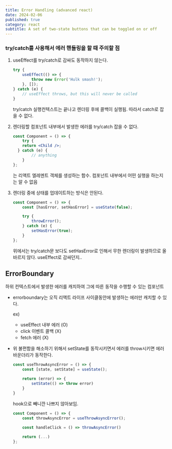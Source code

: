 ```yaml
---
title: Error Handling (advanced react)
date: 2024-02-06
published: true
category: react
subtitle: A set of two-state buttons that can be toggled on or off
---
```


### try/catch를 사용해서 에러 핸들링을 할 때 주의할 점

1. useEffect를 try/catch로 감싸도 동작하지 않는다.
    
    ```jsx
    try {
    	useEffect(() => {
    	    throw new Error('Hulk smash!');
    	}, []);
    } catch (e) {
    	// useEffect throws, but this will never be called
    }
    ```
    
    try/catch 실행컨텍스트는 끝나고 렌더링 후에 콜백이 실행됨. 따라서 catch로 잡을 수 없다.
    
2. 렌더링할 컴포넌트 내부에서 발생한 에러를 try/catch 잡을 수 없다.
    
    ```jsx
    const Component = () => { 
    	try {
        return <Child />;
      } catch (e) {
    		// anything
    	} 
    };
    ```
    
    <Child>는 리액트 엘레멘트 객체를 생성하는 함수. 컴포넌트 내부에서 어떤 실행을 하는지는 알 수 없음
    
3. 렌더링 중에 상태를 업데이트하는 방식은 안된다.
    
    ```jsx
    const Component = () => {
    	const [hasError, setHasError] = useState(false);
    
    	try { 
    		throwError();
    	} catch (e) {
    		setHasError(true);
    	} 
    };
    ```
    
    위에서는 try/catch문 보다도 setHasError로 인해서 무한 렌더링이 발생하므로 올바르지 않다. useEffect로 감싸던지..
    

## ErrorBoundary

하위 컨텍스트에서 발생한 에러를 캐치하여 그에 따른 동작을 수행할 수 있는 컴포넌트

- errorboundary는 오직 리액트 라이프 사이클동안에 발생하는 에러만 캐치할 수 있다.
    
    ex)
    
    - useEffect 내부 에러 (O)
    - click 이벤트 콜백 (X)
    - fetch 에러 (X)
- 위 불편함을 해소하기 위해서 setState를 동작시키면서 에러를 throw시키면 에러바운더리가 동작한다.
    
    ```jsx
    const useThrowAsyncError = () => { 
    	const [state, setState] = useState();
    
    	return (error) => { 
    		setState(() => throw error)
    	} 
    }
    ```
    
    hook으로 빼니깐 나쁘지 않아보임.
    
    ```jsx
    const Component = () => {
    	const throwAsyncError = useThrowAsyncError();
    	
    	const handleClick = () => throwAsyncError()
    
    	return (...)
    };
    ```